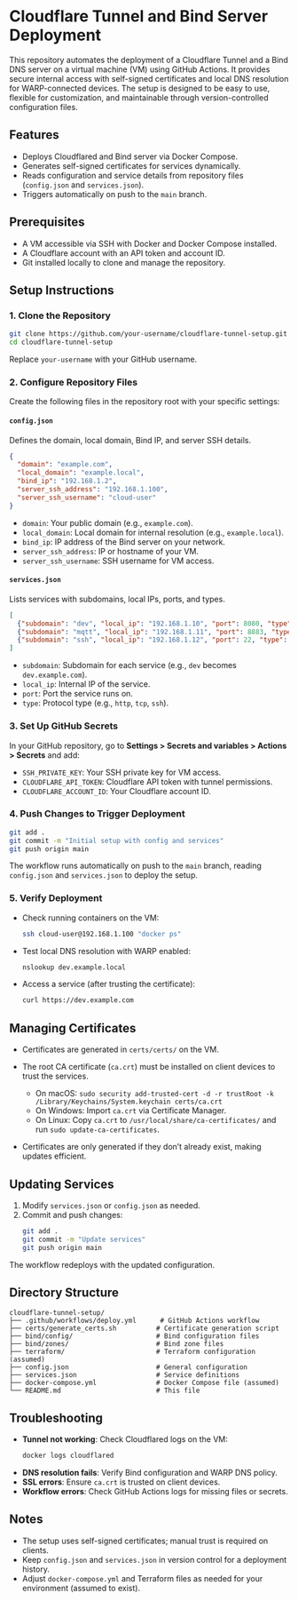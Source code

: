 # Cloudflare Tunnel and Bind Server Deployment

This repository automates the deployment of a Cloudflare Tunnel and a Bind DNS server on a virtual machine (VM) using GitHub Actions. It provides secure internal access with self-signed certificates and local DNS resolution for WARP-connected devices. The setup is designed to be easy to use, flexible for customization, and maintainable through version-controlled configuration files.

## Features

- Deploys Cloudflared and Bind server via Docker Compose.
- Generates self-signed certificates for services dynamically.
- Reads configuration and service details from repository files (`config.json` and `services.json`).
- Triggers automatically on push to the `main` branch.

## Prerequisites

- A VM accessible via SSH with Docker and Docker Compose installed.
- A Cloudflare account with an API token and account ID.
- Git installed locally to clone and manage the repository.

## Setup Instructions

### 1. Clone the Repository

```bash
git clone https://github.com/your-username/cloudflare-tunnel-setup.git
cd cloudflare-tunnel-setup
```

Replace `your-username` with your GitHub username.

### 2. Configure Repository Files

Create the following files in the repository root with your specific settings:

#### `config.json`

Defines the domain, local domain, Bind IP, and server SSH details.

```json
{
  "domain": "example.com",
  "local_domain": "example.local",
  "bind_ip": "192.168.1.2",
  "server_ssh_address": "192.168.1.100",
  "server_ssh_username": "cloud-user"
}
```

- `domain`: Your public domain (e.g., `example.com`).
- `local_domain`: Local domain for internal resolution (e.g., `example.local`).
- `bind_ip`: IP address of the Bind server on your network.
- `server_ssh_address`: IP or hostname of your VM.
- `server_ssh_username`: SSH username for VM access.

#### `services.json`

Lists services with subdomains, local IPs, ports, and types.

```json
[
  {"subdomain": "dev", "local_ip": "192.168.1.10", "port": 8080, "type": "http"},
  {"subdomain": "mqtt", "local_ip": "192.168.1.11", "port": 8883, "type": "tcp"},
  {"subdomain": "ssh", "local_ip": "192.168.1.12", "port": 22, "type": "ssh"}
]
```

- `subdomain`: Subdomain for each service (e.g., `dev` becomes `dev.example.com`).
- `local_ip`: Internal IP of the service.
- `port`: Port the service runs on.
- `type`: Protocol type (e.g., `http`, `tcp`, `ssh`).

### 3. Set Up GitHub Secrets

In your GitHub repository, go to **Settings > Secrets and variables > Actions > Secrets** and add:

- `SSH_PRIVATE_KEY`: Your SSH private key for VM access.
- `CLOUDFLARE_API_TOKEN`: Cloudflare API token with tunnel permissions.
- `CLOUDFLARE_ACCOUNT_ID`: Your Cloudflare account ID.

### 4. Push Changes to Trigger Deployment

```bash
git add .
git commit -m "Initial setup with config and services"
git push origin main
```

The workflow runs automatically on push to the `main` branch, reading `config.json` and `services.json` to deploy the setup.

### 5. Verify Deployment

- Check running containers on the VM:
  ```bash
  ssh cloud-user@192.168.1.100 "docker ps"
  ```
- Test local DNS resolution with WARP enabled:
  ```bash
  nslookup dev.example.local
  ```
- Access a service (after trusting the certificate):
  ```bash
  curl https://dev.example.com
  ```

## Managing Certificates

- Certificates are generated in `certs/certs/` on the VM.
- The root CA certificate (`ca.crt`) must be installed on client devices to trust the services.
  - On macOS: `sudo security add-trusted-cert -d -r trustRoot -k /Library/Keychains/System.keychain certs/ca.crt`
  - On Windows: Import `ca.crt` via Certificate Manager.
  - On Linux: Copy `ca.crt` to `/usr/local/share/ca-certificates/` and run `sudo update-ca-certificates`.

- Certificates are only generated if they don’t already exist, making updates efficient.

## Updating Services

1. Modify `services.json` or `config.json` as needed.
2. Commit and push changes:
   ```bash
   git add .
   git commit -m "Update services"
   git push origin main
   ```

The workflow redeploys with the updated configuration.

## Directory Structure

```
cloudflare-tunnel-setup/
├── .github/workflows/deploy.yml      # GitHub Actions workflow
├── certs/generate_certs.sh          # Certificate generation script
├── bind/config/                     # Bind configuration files
├── bind/zones/                      # Bind zone files
├── terraform/                       # Terraform configuration (assumed)
├── config.json                      # General configuration
├── services.json                    # Service definitions
├── docker-compose.yml               # Docker Compose file (assumed)
└── README.md                        # This file
```

## Troubleshooting

- **Tunnel not working**: Check Cloudflared logs on the VM:
  ```bash
  docker logs cloudflared
  ```
- **DNS resolution fails**: Verify Bind configuration and WARP DNS policy.
- **SSL errors**: Ensure `ca.crt` is trusted on client devices.
- **Workflow errors**: Check GitHub Actions logs for missing files or secrets.

## Notes

- The setup uses self-signed certificates; manual trust is required on clients.
- Keep `config.json` and `services.json` in version control for a deployment history.
- Adjust `docker-compose.yml` and Terraform files as needed for your environment (assumed to exist).